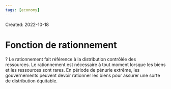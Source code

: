 ```yaml
---
tags: [economy] 
---
```

Created: 2022-10-18

# Fonction de rationnement

?
Le rationnement fait référence à la distribution contrôlée des ressources. Le rationnement est nécessaire à tout moment lorsque les biens et les ressources sont rares.
En période de pénurie extrême, les gouvernements peuvent devoir rationner les biens pour assurer une sorte de distribution équitable.